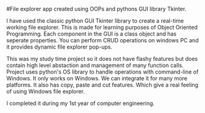 #File explorer app created using OOPs and pythons GUI library Tkinter.

I have used the classic python GUI Tkinter library to create a real-time working file explorer.
This is made for learning purposes of Object Oriented Programming.
Each component in the GUI is a class object and has seperate properties.
You can perform CRUD operations on windows PC and it provides dynamic file explorer pop-ups.

This was my study time project so it does not have flashy features but does contain high level abstaction and management of many function calls.
Project uses python's OS library to handle operations with command-line of Windows.
It only works on Windows. We can integrate it for many more platforms.
It also has copy, paste and cut features. Which give a real feeling of using Windows file explorer.

I completed it during my 1st year of computer engineering.
